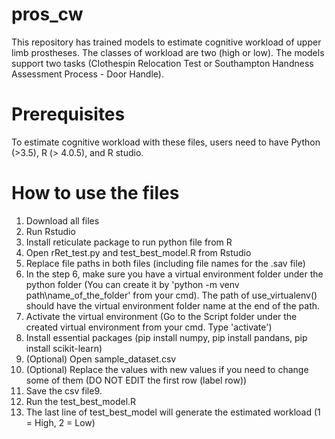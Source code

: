 # pros_cw
This repository has trained models to estimate cognitive workload of upper limb prostheses.
The classes of workload are two (high or low).
The models support two tasks (Clothespin Relocation Test or Southampton Handness Assessment Process - Door Handle).

# Prerequisites
To estimate cognitive workload with these files, users need to have Python (>3.5), R (> 4.0.5), and R studio.

# How to use the files
1. Download all files
2. Run Rstudio
3. Install reticulate package to run python file from R
4. Open rRet_test.py and test_best_model.R from Rstudio
6. Replace file paths in both files (including file names for the .sav file)
7. In the step 6, make sure you have a virtual environment folder under the python folder (You can create it by 'python -m venv path\name_of_the_folder' from your cmd). The path of use_virtualenv() should have the virtual environment folder name at the end of the path.
8. Activate the virtual environment (Go to the Script folder under the created virtual environment from your cmd. Type 'activate')
9. Install essential packages (pip install numpy, pip install pandans, pip install scikit-learn)
10. (Optional) Open sample_dataset.csv 
11. (Optional) Replace the values with new values if you need to change some of them (DO NOT EDIT the first row (label row))
12. Save the csv file9. 
13. Run the test_best_model.R
14. The last line of test_best_model will generate the estimated workload (1 = High, 2 = Low)
